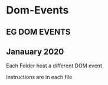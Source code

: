 # Dom-Events

## EG DOM EVENTS
## Janauary 2020

Each Folder host a different DOM event

Instructions are in each file
